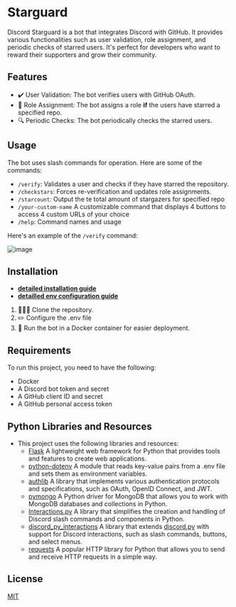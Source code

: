 # Starguard 

Discord Starguard is a bot that integrates Discord with GitHub. It provides various functionalities such as user validation, role assignment, and periodic checks of starred users. It's perfect for developers who want to reward their supporters and grow their community.

## Features

- ✔️ User Validation: The bot verifies users with GitHub OAuth.
- 💫 Role Assignment: The bot assigns a role **if** the users have starred a specified repo.
- 🔍 Periodic Checks: The bot periodically checks the starred users.

## Usage

The bot uses slash commands for operation. Here are some of the commands:

- `/verify`: Validates a user and checks if they have starred the repository.
- `/checkstars`: Forces re-verification and updates role assignments.
- `/starcount`: Output the te total amount of stargazers for specified repo
- `/your-custom-name` A customizable command that displays 4 buttons to access 4 custom URLs of your choice
- `/help`: Command names and usage

Here's an example of the `/verify` command:

![image](https://github.com/fuegovic/Starguard/assets/32828263/92bf7d36-b36f-4832-868f-9eeed53926c3)


## Installation
- **[detailed installation guide](./docs/installation.md)**
- **[detailled env configuration guide](./docs/env_file.md)**

1. 🧑‍🤝‍🧑 Clone the repository.
2. ✏️ Configure the .env file
3. 🐳 Run the bot in a Docker container for easier deployment.

## Requirements

To run this project, you need to have the following:

- Docker
- A Discord bot token and secret
- A GitHub client ID and secret
- A GitHub personal access token

## Python Libraries and Resources

- This project uses the following libraries and resources:
    - [Flask](https://pypi.org/project/Flask/) A lightweight web framework for Python that provides tools and features to create web applications.
    - [python-dotenv](https://pypi.org/project/python-dotenv/) A module that reads key-value pairs from a .env file and sets them as environment variables.
    - [authlib](https://pypi.org/project/Authlib/) A library that implements various authentication protocols and specifications, such as OAuth, OpenID Connect, and JWT.
    - [pymongo](https://pypi.org/project/pymongo/) A Python driver for MongoDB that allows you to work with MongoDB databases and collections in Python.
    - [Interactions.py](https://pypi.org/project/interactions.py/) A library that simplifies the creation and handling of Discord slash commands and components in Python.
    - [discord_py_interactions](https://pypi.org/project/discord-py-interactions/) A library that extends [discord.py](https://pypi.org/project/discord.py/) with support for Discord interactions, such as slash commands, buttons, and select menus.
    - [requests](https://pypi.org/project/requests/) A popular HTTP library for Python that allows you to send and receive HTTP requests in a simple way.

## License

[MIT](https://github.com/fuegovic/Starguard/blob/main/LICENSE)
